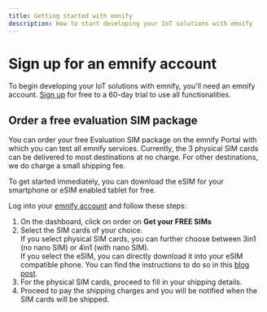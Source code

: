 ```yaml
---
title: Getting started with emnify
description: How to start developing your IoT solutions with emnify
---
```

# Sign up for an emnify account

To begin developing your IoT solutions with emnify, you'll need an emnify account.
[Sign up](https://portal.emnify.com/sign/up) for free to a 60-day trial to use all functionalities.

## Order a free evaluation SIM package

You can order your free Evaluation SIM package on the emnify Portal with which you can test all emnify services.
Currently, the 3 physical SIM cards can be delivered to most destinations at no charge.
For other destinations, we do charge a small shipping fee.

To get started immediately, you can download the eSIM for your smartphone or eSIM enabled tablet for free.

Log into your [emnify account](https://portal.emnify.com) and follow these steps:

1. On the dashboard, click on order on **Get your FREE SIMs**
1. Select the SIM cards of your choice.  
If you select physical SIM cards, you can further choose between 3in1 (no nano SIM) or 4in1 (with nano SIM).  
If you select the eSIM, you can directly download it into your eSIM compatible phone.
You can find the instructions to do so in this [blog post](https://www.emnify.com/en/developer-hub/emnify-developer-esim).
1. For the physical SIM cards, proceed to fill in your shipping details.
1. Proceed to pay the shipping charges and you will be notified when the SIM cards will be shipped.